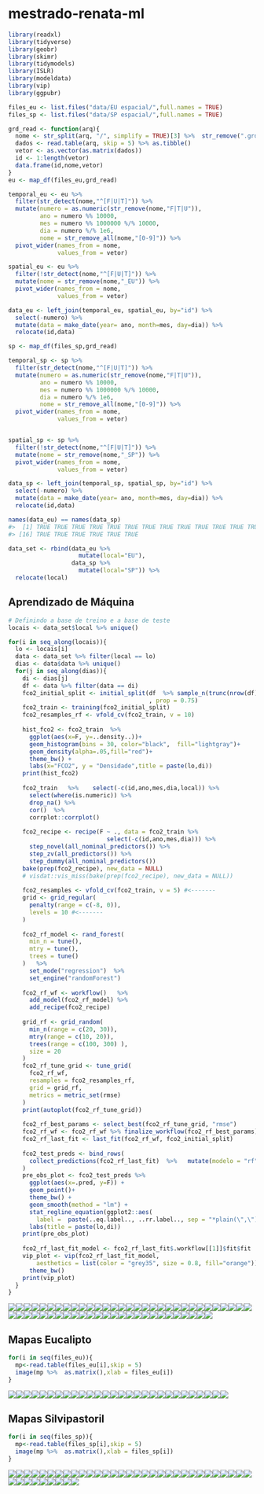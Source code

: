 
# mestrado-renata-ml

``` r
library(readxl)
library(tidyverse)
library(geobr)
library(skimr)
library(tidymodels)
library(ISLR)
library(modeldata)
library(vip)
library(ggpubr)
```

``` r
files_eu <- list.files("data/EU espacial/",full.names = TRUE)
files_sp <- list.files("data/SP espacial/",full.names = TRUE)
```

``` r
grd_read <- function(arq){
  nome <- str_split(arq, "/", simplify = TRUE)[3] %>%  str_remove(".grd")
  dados <- read.table(arq, skip = 5) %>% as.tibble()
  vetor <- as.vector(as.matrix(dados))
  id <- 1:length(vetor)
  data.frame(id,nome,vetor)
}
eu <- map_df(files_eu,grd_read)

temporal_eu <- eu %>% 
  filter(str_detect(nome,"^[F|U|T]")) %>% 
  mutate(numero = as.numeric(str_remove(nome,"F|T|U")),
         ano = numero %% 10000,
         mes = numero %% 1000000 %/% 10000,
         dia = numero %/% 1e6,
         nome = str_remove_all(nome,"[0-9]")) %>% 
  pivot_wider(names_from = nome, 
              values_from = vetor)

spatial_eu <- eu %>% 
  filter(!str_detect(nome,"^[F|U|T]")) %>% 
  mutate(nome = str_remove(nome,"_EU")) %>% 
  pivot_wider(names_from = nome, 
              values_from = vetor)

data_eu <- left_join(temporal_eu, spatial_eu, by="id") %>% 
  select(-numero) %>% 
  mutate(data = make_date(year= ano, month=mes, day=dia)) %>% 
  relocate(id,data)
```

``` r
sp <- map_df(files_sp,grd_read)

temporal_sp <- sp %>% 
  filter(str_detect(nome,"^[F|U|T]")) %>% 
  mutate(numero = as.numeric(str_remove(nome,"F|T|U")),
         ano = numero %% 10000,
         mes = numero %% 1000000 %/% 10000,
         dia = numero %/% 1e6,
         nome = str_remove_all(nome,"[0-9]")) %>% 
  pivot_wider(names_from = nome, 
              values_from = vetor)


spatial_sp <- sp %>% 
  filter(!str_detect(nome,"^[F|U|T]")) %>% 
  mutate(nome = str_remove(nome,"_SP")) %>% 
  pivot_wider(names_from = nome, 
              values_from = vetor)

data_sp <- left_join(temporal_sp, spatial_sp, by="id") %>% 
  select(-numero) %>% 
  mutate(data = make_date(year= ano, month=mes, day=dia)) %>% 
  relocate(id,data)

names(data_eu) == names(data_sp)
#>  [1] TRUE TRUE TRUE TRUE TRUE TRUE TRUE TRUE TRUE TRUE TRUE TRUE TRUE TRUE TRUE
#> [16] TRUE TRUE TRUE TRUE TRUE TRUE

data_set <- rbind(data_eu %>% 
                    mutate(local="EU"),
                  data_sp %>% 
                    mutate(local="SP")) %>% 
  relocate(local)
```

## Aprendizado de Máquina

``` r
# Definindo a base de treino e a base de teste
locais <- data_set$local %>% unique()
```

``` r
for(i in seq_along(locais)){
  lo <- locais[i]
  data <- data_set %>% filter(local == lo)
  dias <- data$data %>% unique() 
  for(j in seq_along(dias)){
    di <- dias[j]
    df <- data %>% filter(data == di)
    fco2_initial_split <- initial_split(df  %>% sample_n(trunc(nrow(df)*.65)) 
                                        , prop = 0.75)
    fco2_train <- training(fco2_initial_split)
    fco2_resamples_rf <- vfold_cv(fco2_train, v = 10)
    
    hist_fco2 <- fco2_train  %>% 
      ggplot(aes(x=F, y=..density..))+
      geom_histogram(bins = 30, color="black",  fill="lightgray")+
      geom_density(alpha=.05,fill="red")+
      theme_bw() +
      labs(x="FCO2", y = "Densidade",title = paste(lo,di))
    print(hist_fco2)
    
    fco2_train   %>%    select(-c(id,ano,mes,dia,local)) %>% 
      select(where(is.numeric)) %>%
      drop_na() %>% 
      cor()  %>%  
      corrplot::corrplot()
    
    fco2_recipe <- recipe(F ~ ., data = fco2_train %>% 
                            select(-c(id,ano,mes,dia))) %>%  
      step_novel(all_nominal_predictors()) %>% 
      step_zv(all_predictors()) %>%
      step_dummy(all_nominal_predictors())
    bake(prep(fco2_recipe), new_data = NULL)
    # visdat::vis_miss(bake(prep(fco2_recipe), new_data = NULL))
    
    fco2_resamples <- vfold_cv(fco2_train, v = 5) #<-------
    grid <- grid_regular(
      penalty(range = c(-8, 0)),
      levels = 10 #<-------
    )
    
    fco2_rf_model <- rand_forest(
      min_n = tune(),
      mtry = tune(),
      trees = tune()
    )   %>%  
      set_mode("regression")  %>% 
      set_engine("randomForest")
    
    fco2_rf_wf <- workflow()   %>%  
      add_model(fco2_rf_model) %>%  
      add_recipe(fco2_recipe)
    
    grid_rf <- grid_random(
      min_n(range = c(20, 30)),
      mtry(range = c(10, 20)),
      trees(range = c(100, 300) ),
      size = 20
    )
    fco2_rf_tune_grid <- tune_grid(
      fco2_rf_wf,
      resamples = fco2_resamples_rf,
      grid = grid_rf,
      metrics = metric_set(rmse)
    ) 
    print(autoplot(fco2_rf_tune_grid))
    
    fco2_rf_best_params <- select_best(fco2_rf_tune_grid, "rmse")
    fco2_rf_wf <- fco2_rf_wf %>% finalize_workflow(fco2_rf_best_params)
    fco2_rf_last_fit <- last_fit(fco2_rf_wf, fco2_initial_split)
    
    fco2_test_preds <- bind_rows(
      collect_predictions(fco2_rf_last_fit)  %>%   mutate(modelo = "rf")
    )
    pre_obs_plot <- fco2_test_preds %>% 
      ggplot(aes(x=.pred, y=F)) +
      geom_point()+
      theme_bw() +
      geom_smooth(method = "lm") +
      stat_regline_equation(ggplot2::aes(
        label =  paste(..eq.label.., ..rr.label.., sep = "*plain(\",\")~~")))+
      labs(title = paste(lo,di))
    print(pre_obs_plot)
    
    fco2_rf_last_fit_model <- fco2_rf_last_fit$.workflow[[1]]$fit$fit
    vip_plot <- vip(fco2_rf_last_fit_model,
        aesthetics = list(color = "grey35", size = 0.8, fill="orange")) +
      theme_bw()
    print(vip_plot)
  }
}
```

![](README_files/figure-gfm/unnamed-chunk-7-1.png)<!-- -->![](README_files/figure-gfm/unnamed-chunk-7-2.png)<!-- -->![](README_files/figure-gfm/unnamed-chunk-7-3.png)<!-- -->![](README_files/figure-gfm/unnamed-chunk-7-4.png)<!-- -->![](README_files/figure-gfm/unnamed-chunk-7-5.png)<!-- -->![](README_files/figure-gfm/unnamed-chunk-7-6.png)<!-- -->![](README_files/figure-gfm/unnamed-chunk-7-7.png)<!-- -->![](README_files/figure-gfm/unnamed-chunk-7-8.png)<!-- -->![](README_files/figure-gfm/unnamed-chunk-7-9.png)<!-- -->![](README_files/figure-gfm/unnamed-chunk-7-10.png)<!-- -->![](README_files/figure-gfm/unnamed-chunk-7-11.png)<!-- -->![](README_files/figure-gfm/unnamed-chunk-7-12.png)<!-- -->![](README_files/figure-gfm/unnamed-chunk-7-13.png)<!-- -->![](README_files/figure-gfm/unnamed-chunk-7-14.png)<!-- -->![](README_files/figure-gfm/unnamed-chunk-7-15.png)<!-- -->![](README_files/figure-gfm/unnamed-chunk-7-16.png)<!-- -->![](README_files/figure-gfm/unnamed-chunk-7-17.png)<!-- -->![](README_files/figure-gfm/unnamed-chunk-7-18.png)<!-- -->![](README_files/figure-gfm/unnamed-chunk-7-19.png)<!-- -->![](README_files/figure-gfm/unnamed-chunk-7-20.png)<!-- -->![](README_files/figure-gfm/unnamed-chunk-7-21.png)<!-- -->![](README_files/figure-gfm/unnamed-chunk-7-22.png)<!-- -->![](README_files/figure-gfm/unnamed-chunk-7-23.png)<!-- -->![](README_files/figure-gfm/unnamed-chunk-7-24.png)<!-- -->![](README_files/figure-gfm/unnamed-chunk-7-25.png)<!-- -->![](README_files/figure-gfm/unnamed-chunk-7-26.png)<!-- -->![](README_files/figure-gfm/unnamed-chunk-7-27.png)<!-- -->![](README_files/figure-gfm/unnamed-chunk-7-28.png)<!-- -->![](README_files/figure-gfm/unnamed-chunk-7-29.png)<!-- -->![](README_files/figure-gfm/unnamed-chunk-7-30.png)<!-- -->![](README_files/figure-gfm/unnamed-chunk-7-31.png)<!-- -->![](README_files/figure-gfm/unnamed-chunk-7-32.png)<!-- -->![](README_files/figure-gfm/unnamed-chunk-7-33.png)<!-- -->![](README_files/figure-gfm/unnamed-chunk-7-34.png)<!-- -->![](README_files/figure-gfm/unnamed-chunk-7-35.png)<!-- -->![](README_files/figure-gfm/unnamed-chunk-7-36.png)<!-- -->![](README_files/figure-gfm/unnamed-chunk-7-37.png)<!-- -->![](README_files/figure-gfm/unnamed-chunk-7-38.png)<!-- -->![](README_files/figure-gfm/unnamed-chunk-7-39.png)<!-- -->![](README_files/figure-gfm/unnamed-chunk-7-40.png)<!-- -->![](README_files/figure-gfm/unnamed-chunk-7-41.png)<!-- -->![](README_files/figure-gfm/unnamed-chunk-7-42.png)<!-- -->![](README_files/figure-gfm/unnamed-chunk-7-43.png)<!-- -->![](README_files/figure-gfm/unnamed-chunk-7-44.png)<!-- -->![](README_files/figure-gfm/unnamed-chunk-7-45.png)<!-- -->![](README_files/figure-gfm/unnamed-chunk-7-46.png)<!-- -->![](README_files/figure-gfm/unnamed-chunk-7-47.png)<!-- -->![](README_files/figure-gfm/unnamed-chunk-7-48.png)<!-- -->![](README_files/figure-gfm/unnamed-chunk-7-49.png)<!-- -->![](README_files/figure-gfm/unnamed-chunk-7-50.png)<!-- -->![](README_files/figure-gfm/unnamed-chunk-7-51.png)<!-- -->![](README_files/figure-gfm/unnamed-chunk-7-52.png)<!-- -->![](README_files/figure-gfm/unnamed-chunk-7-53.png)<!-- -->![](README_files/figure-gfm/unnamed-chunk-7-54.png)<!-- -->![](README_files/figure-gfm/unnamed-chunk-7-55.png)<!-- -->![](README_files/figure-gfm/unnamed-chunk-7-56.png)<!-- -->![](README_files/figure-gfm/unnamed-chunk-7-57.png)<!-- -->

## Mapas Eucalipto

``` r
for(i in seq(files_eu)){
  mp<-read.table(files_eu[i],skip = 5)
  image(mp %>%  as.matrix(),xlab = files_eu[i])
}
```

![](README_files/figure-gfm/unnamed-chunk-8-1.png)<!-- -->![](README_files/figure-gfm/unnamed-chunk-8-2.png)<!-- -->![](README_files/figure-gfm/unnamed-chunk-8-3.png)<!-- -->![](README_files/figure-gfm/unnamed-chunk-8-4.png)<!-- -->![](README_files/figure-gfm/unnamed-chunk-8-5.png)<!-- -->![](README_files/figure-gfm/unnamed-chunk-8-6.png)<!-- -->![](README_files/figure-gfm/unnamed-chunk-8-7.png)<!-- -->![](README_files/figure-gfm/unnamed-chunk-8-8.png)<!-- -->![](README_files/figure-gfm/unnamed-chunk-8-9.png)<!-- -->![](README_files/figure-gfm/unnamed-chunk-8-10.png)<!-- -->![](README_files/figure-gfm/unnamed-chunk-8-11.png)<!-- -->![](README_files/figure-gfm/unnamed-chunk-8-12.png)<!-- -->![](README_files/figure-gfm/unnamed-chunk-8-13.png)<!-- -->![](README_files/figure-gfm/unnamed-chunk-8-14.png)<!-- -->![](README_files/figure-gfm/unnamed-chunk-8-15.png)<!-- -->![](README_files/figure-gfm/unnamed-chunk-8-16.png)<!-- -->![](README_files/figure-gfm/unnamed-chunk-8-17.png)<!-- -->![](README_files/figure-gfm/unnamed-chunk-8-18.png)<!-- -->![](README_files/figure-gfm/unnamed-chunk-8-19.png)<!-- -->![](README_files/figure-gfm/unnamed-chunk-8-20.png)<!-- -->![](README_files/figure-gfm/unnamed-chunk-8-21.png)<!-- -->![](README_files/figure-gfm/unnamed-chunk-8-22.png)<!-- -->![](README_files/figure-gfm/unnamed-chunk-8-23.png)<!-- -->![](README_files/figure-gfm/unnamed-chunk-8-24.png)<!-- -->![](README_files/figure-gfm/unnamed-chunk-8-25.png)<!-- -->![](README_files/figure-gfm/unnamed-chunk-8-26.png)<!-- -->![](README_files/figure-gfm/unnamed-chunk-8-27.png)<!-- -->![](README_files/figure-gfm/unnamed-chunk-8-28.png)<!-- -->

## Mapas Silvipastoril

``` r
for(i in seq(files_sp)){
  mp<-read.table(files_sp[i],skip = 5)
  image(mp %>%  as.matrix(),xlab = files_sp[i])
}
```

![](README_files/figure-gfm/unnamed-chunk-9-1.png)<!-- -->![](README_files/figure-gfm/unnamed-chunk-9-2.png)<!-- -->![](README_files/figure-gfm/unnamed-chunk-9-3.png)<!-- -->![](README_files/figure-gfm/unnamed-chunk-9-4.png)<!-- -->![](README_files/figure-gfm/unnamed-chunk-9-5.png)<!-- -->![](README_files/figure-gfm/unnamed-chunk-9-6.png)<!-- -->![](README_files/figure-gfm/unnamed-chunk-9-7.png)<!-- -->![](README_files/figure-gfm/unnamed-chunk-9-8.png)<!-- -->![](README_files/figure-gfm/unnamed-chunk-9-9.png)<!-- -->![](README_files/figure-gfm/unnamed-chunk-9-10.png)<!-- -->![](README_files/figure-gfm/unnamed-chunk-9-11.png)<!-- -->![](README_files/figure-gfm/unnamed-chunk-9-12.png)<!-- -->![](README_files/figure-gfm/unnamed-chunk-9-13.png)<!-- -->![](README_files/figure-gfm/unnamed-chunk-9-14.png)<!-- -->![](README_files/figure-gfm/unnamed-chunk-9-15.png)<!-- -->![](README_files/figure-gfm/unnamed-chunk-9-16.png)<!-- -->![](README_files/figure-gfm/unnamed-chunk-9-17.png)<!-- -->![](README_files/figure-gfm/unnamed-chunk-9-18.png)<!-- -->![](README_files/figure-gfm/unnamed-chunk-9-19.png)<!-- -->![](README_files/figure-gfm/unnamed-chunk-9-20.png)<!-- -->![](README_files/figure-gfm/unnamed-chunk-9-21.png)<!-- -->![](README_files/figure-gfm/unnamed-chunk-9-22.png)<!-- -->![](README_files/figure-gfm/unnamed-chunk-9-23.png)<!-- -->![](README_files/figure-gfm/unnamed-chunk-9-24.png)<!-- -->![](README_files/figure-gfm/unnamed-chunk-9-25.png)<!-- -->![](README_files/figure-gfm/unnamed-chunk-9-26.png)<!-- -->![](README_files/figure-gfm/unnamed-chunk-9-27.png)<!-- -->![](README_files/figure-gfm/unnamed-chunk-9-28.png)<!-- -->![](README_files/figure-gfm/unnamed-chunk-9-29.png)<!-- -->![](README_files/figure-gfm/unnamed-chunk-9-30.png)<!-- -->![](README_files/figure-gfm/unnamed-chunk-9-31.png)<!-- -->![](README_files/figure-gfm/unnamed-chunk-9-32.png)<!-- -->![](README_files/figure-gfm/unnamed-chunk-9-33.png)<!-- -->![](README_files/figure-gfm/unnamed-chunk-9-34.png)<!-- -->![](README_files/figure-gfm/unnamed-chunk-9-35.png)<!-- -->![](README_files/figure-gfm/unnamed-chunk-9-36.png)<!-- -->![](README_files/figure-gfm/unnamed-chunk-9-37.png)<!-- -->![](README_files/figure-gfm/unnamed-chunk-9-38.png)<!-- -->![](README_files/figure-gfm/unnamed-chunk-9-39.png)<!-- -->![](README_files/figure-gfm/unnamed-chunk-9-40.png)<!-- -->
